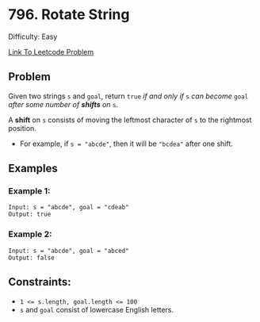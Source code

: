 # 796. Rotate String
Difficulty: Easy

[Link To Leetcode Problem](https://leetcode.com/problems/rotate-string/)

## Problem
Given two strings `s` and `goal`, return `true` *if and only if* `s` *can become* `goal` *after some number of **shifts** on* `s`.

A **shift** on `s` consists of moving the leftmost character of `s` to the rightmost position.

- For example, if `s = "abcde"`, then it will be `"bcdea"` after one shift.

## Examples
### Example 1:
```
Input: s = "abcde", goal = "cdeab"
Output: true
```
### Example 2:
```
Input: s = "abcde", goal = "abced"
Output: false
```

## Constraints:
- `1 <= s.length, goal.length <= 100`
- `s` and `goal` consist of lowercase English letters.